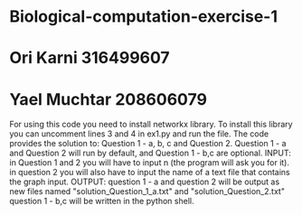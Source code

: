 # Biological-computation-exercise-1
# Ori Karni 316499607
# Yael Muchtar 208606079
For using this code you need to install networkx library.
To install this library you can uncomment lines 3 and 4 in ex1.py and run the file.
The code provides the solution to: Question 1 - a, b, c and Question 2.
Question 1 - a and Question 2 will run by default, and Question 1 - b,c are optional.
INPUT: 
  in Question 1 and 2 you will have to input n (the program will ask you for it). 
  in question 2 you will also have to input the name of a text file that contains the  graph input.
OUTPUT:
  question 1 - a and question 2 will be output as new files named "solution_Question_1_a.txt" and "solution_Question_2.txt" 
  question 1 - b,c will be written in the python shell.
 
